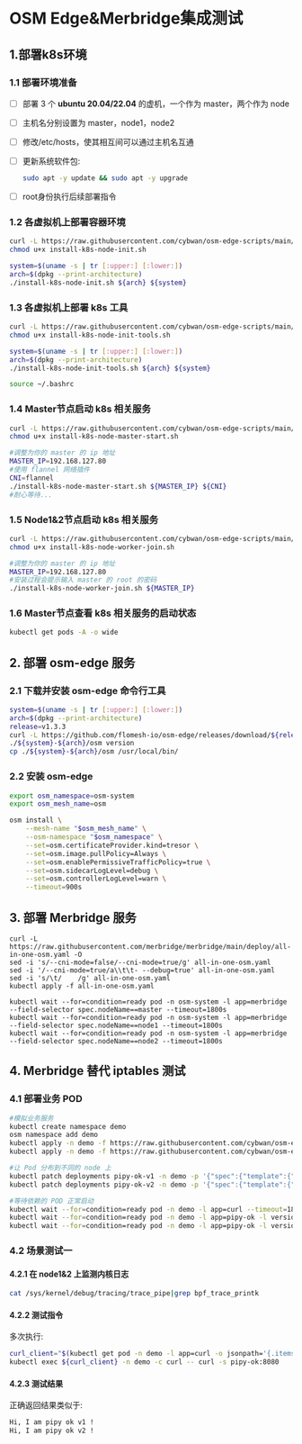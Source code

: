 

# OSM Edge&Merbridge集成测试

## 1.部署k8s环境

### 1.1 部署环境准备

- [ ] 部署 3 个 **ubuntu 20.04/22.04** 的虚机，一个作为 master，两个作为 node

- [ ] 主机名分别设置为 master，node1，node2

- [ ] 修改/etc/hosts，使其相互间可以通过主机名互通

- [ ] 更新系统软件包: 

  ```bash
  sudo apt -y update && sudo apt -y upgrade
  ```

- [ ] root身份执行后续部署指令

### 1.2 各虚拟机上部署容器环境

```bash
curl -L https://raw.githubusercontent.com/cybwan/osm-edge-scripts/main/scripts/install-k8s-node-init.sh -O
chmod u+x install-k8s-node-init.sh

system=$(uname -s | tr [:upper:] [:lower:])
arch=$(dpkg --print-architecture)
./install-k8s-node-init.sh ${arch} ${system}
```

### 1.3 各虚拟机上部署 k8s 工具

```bash
curl -L https://raw.githubusercontent.com/cybwan/osm-edge-scripts/main/scripts/install-k8s-node-init-tools.sh -O
chmod u+x install-k8s-node-init-tools.sh

system=$(uname -s | tr [:upper:] [:lower:])
arch=$(dpkg --print-architecture)
./install-k8s-node-init-tools.sh ${arch} ${system}

source ~/.bashrc 
```

### 1.4 Master节点启动 k8s 相关服务

```bash
curl -L https://raw.githubusercontent.com/cybwan/osm-edge-scripts/main/scripts/install-k8s-node-master-start.sh -O
chmod u+x install-k8s-node-master-start.sh

#调整为你的 master 的 ip 地址
MASTER_IP=192.168.127.80
#使用 flannel 网络插件
CNI=flannel
./install-k8s-node-master-start.sh ${MASTER_IP} ${CNI}
#耐心等待...
```

### 1.5 Node1&2节点启动 k8s 相关服务

```bash
curl -L https://raw.githubusercontent.com/cybwan/osm-edge-scripts/main/scripts/install-k8s-node-worker-join.sh -O
chmod u+x install-k8s-node-worker-join.sh

#调整为你的 master 的 ip 地址
MASTER_IP=192.168.127.80
#安装过程会提示输入 master 的 root 的密码
./install-k8s-node-worker-join.sh ${MASTER_IP}
```

### 1.6 Master节点查看 k8s 相关服务的启动状态

```bash
kubectl get pods -A -o wide
```

## 2. 部署 osm-edge 服务

### 2.1 下载并安装 osm-edge 命令行工具

```bash
system=$(uname -s | tr [:upper:] [:lower:])
arch=$(dpkg --print-architecture)
release=v1.3.3
curl -L https://github.com/flomesh-io/osm-edge/releases/download/${release}/osm-edge-${release}-${system}-${arch}.tar.gz | tar -vxzf -
./${system}-${arch}/osm version
cp ./${system}-${arch}/osm /usr/local/bin/
```

### 2.2 安装 osm-edge

```bash
export osm_namespace=osm-system 
export osm_mesh_name=osm 

osm install \
    --mesh-name "$osm_mesh_name" \
    --osm-namespace "$osm_namespace" \
    --set=osm.certificateProvider.kind=tresor \
    --set=osm.image.pullPolicy=Always \
    --set=osm.enablePermissiveTrafficPolicy=true \
    --set=osm.sidecarLogLevel=debug \
    --set=osm.controllerLogLevel=warn \
    --timeout=900s
```

## 3. 部署 Merbridge 服务

```
curl -L https://raw.githubusercontent.com/merbridge/merbridge/main/deploy/all-in-one-osm.yaml -O
sed -i 's/--cni-mode=false/--cni-mode=true/g' all-in-one-osm.yaml
sed -i '/--cni-mode=true/a\\t\t- --debug=true' all-in-one-osm.yaml
sed -i 's/\t/    /g' all-in-one-osm.yaml
kubectl apply -f all-in-one-osm.yaml

kubectl wait --for=condition=ready pod -n osm-system -l app=merbridge --field-selector spec.nodeName==master --timeout=1800s
kubectl wait --for=condition=ready pod -n osm-system -l app=merbridge --field-selector spec.nodeName==node1 --timeout=1800s
kubectl wait --for=condition=ready pod -n osm-system -l app=merbridge --field-selector spec.nodeName==node2 --timeout=1800s
```

## 4. Merbridge 替代 iptables 测试

### 4.1 部署业务 POD

```bash
#模拟业务服务
kubectl create namespace demo
osm namespace add demo
kubectl apply -n demo -f https://raw.githubusercontent.com/cybwan/osm-edge-start-demo/main/demo/interceptor/curl.yaml
kubectl apply -n demo -f https://raw.githubusercontent.com/cybwan/osm-edge-start-demo/main/demo/interceptor/pipy-ok.yaml

#让 Pod 分布到不同的 node 上
kubectl patch deployments pipy-ok-v1 -n demo -p '{"spec":{"template":{"spec":{"nodeName":"node1"}}}}'
kubectl patch deployments pipy-ok-v2 -n demo -p '{"spec":{"template":{"spec":{"nodeName":"node2"}}}}'

#等待依赖的 POD 正常启动
kubectl wait --for=condition=ready pod -n demo -l app=curl --timeout=180s
kubectl wait --for=condition=ready pod -n demo -l app=pipy-ok -l version=v1 --timeout=180s
kubectl wait --for=condition=ready pod -n demo -l app=pipy-ok -l version=v2 --timeout=180s
```

### 4.2 场景测试一

#### 4.2.1 在 node1&2 上监测内核日志

```bash
cat /sys/kernel/debug/tracing/trace_pipe|grep bpf_trace_printk
```

#### 4.2.2 测试指令

多次执行:

```bash
curl_client="$(kubectl get pod -n demo -l app=curl -o jsonpath='{.items[0].metadata.name}')"
kubectl exec ${curl_client} -n demo -c curl -- curl -s pipy-ok:8080
```

#### 4.2.3 测试结果

正确返回结果类似于:

```bash
Hi, I am pipy ok v1 !
Hi, I am pipy ok v2 !
```

